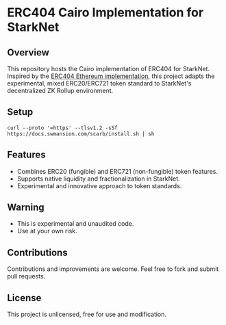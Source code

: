 # ERC404 Cairo Implementation for StarkNet

## Overview

This repository hosts the Cairo implementation of ERC404 for StarkNet. Inspired by the [ERC404 Ethereum implementation](https://github.com/0xacme/ERC404/), this project adapts the experimental, mixed ERC20/ERC721 token standard to StarkNet's decentralized ZK Rollup environment.

## Setup

``curl --proto '=https' --tlsv1.2 -sSf https://docs.swmansion.com/scarb/install.sh | sh``

## Features

- Combines ERC20 (fungible) and ERC721 (non-fungible) token features.
- Supports native liquidity and fractionalization in StarkNet.
- Experimental and innovative approach to token standards.

## Warning

- This is experimental and unaudited code.
- Use at your own risk.

## Contributions

Contributions and improvements are welcome. Feel free to fork and submit pull requests.

## License

This project is unlicensed, free for use and modification.
